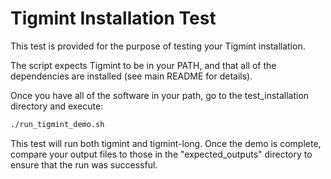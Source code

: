 # Tigmint Installation Test

This test is provided for the purpose of testing your Tigmint installation.

The script expects Tigmint to be in your PATH, and that all of the dependencies are installed (see main README for details). 

Once you have all of the software in your path, go to the test_installation directory and execute:

```sh
./run_tigmint_demo.sh
```

This test will run both tigmint and tigmint-long. Once the demo is complete, compare your output files to those in the "expected_outputs" directory to ensure that the run was successful. 
